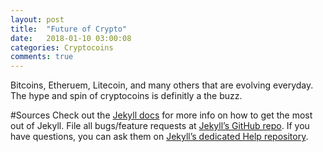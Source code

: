 ```yaml
---
layout: post
title:  "Future of Crypto"
date:   2018-01-10 03:00:08
categories: Cryptocoins
comments: true
---
```

Bitcoins, Etheruem, Litecoin, and many others that are evolving everyday. The hype and spin of cryptocoins is definitly a the buzz. 





#Sources
Check out the [Jekyll docs][jekyll] for more info on how to get the most out of Jekyll. File all bugs/feature requests at [Jekyll’s GitHub repo][jekyll-gh]. If you have questions, you can ask them on [Jekyll’s dedicated Help repository][jekyll-help].

[jekyll]:      http://jekyllrb.com
[jekyll-gh]:   https://github.com/jekyll/jekyll
[jekyll-help]: https://github.com/jekyll/jekyll-help
